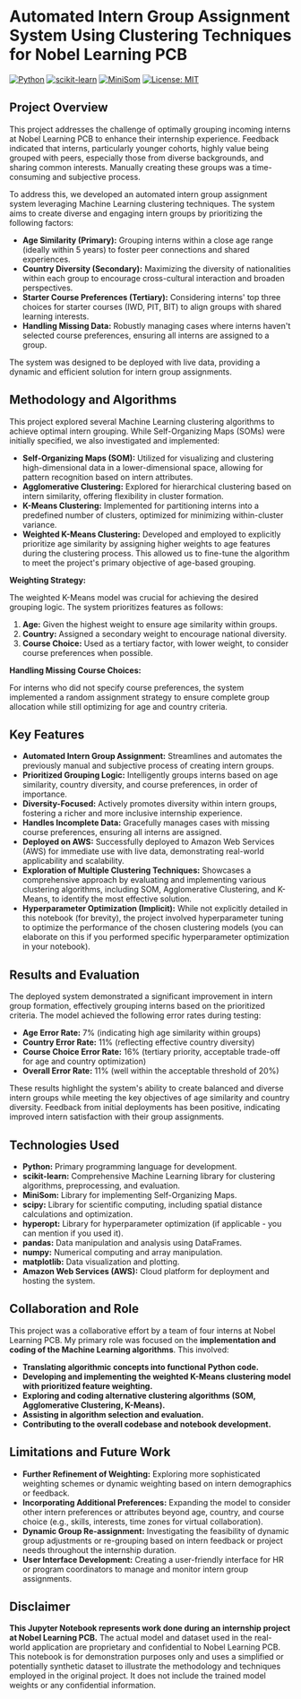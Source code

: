 # Automated Intern Group Assignment System Using Clustering Techniques for Nobel Learning PCB

[![Python](https://img.shields.io/badge/Python-3.x-blue.svg)](https://www.python.org/)
[![scikit-learn](https://img.shields.io/badge/scikit--learn-v1.0+-orange.svg)](https://scikit-learn.org/)
[![MiniSom](https://img.shields.io/badge/MiniSom-v2.3-brightgreen.svg)](https://github.com/justheuristic/minisom)
[![License: MIT](https://img.shields.io/badge/License-MIT-yellow.svg)](https://opensource.org/licenses/MIT)

## Project Overview

This project addresses the challenge of optimally grouping incoming interns at Nobel Learning PCB to enhance their internship experience.  Feedback indicated that interns, particularly younger cohorts, highly value being grouped with peers, especially those from diverse backgrounds, and sharing common interests.  Manually creating these groups was a time-consuming and subjective process.

To address this, we developed an automated intern group assignment system leveraging Machine Learning clustering techniques. The system aims to create diverse and engaging intern groups by prioritizing the following factors:

* **Age Similarity (Primary):** Grouping interns within a close age range (ideally within 5 years) to foster peer connections and shared experiences.
* **Country Diversity (Secondary):** Maximizing the diversity of nationalities within each group to encourage cross-cultural interaction and broaden perspectives.
* **Starter Course Preferences (Tertiary):**  Considering interns' top three choices for starter courses (IWD, PIT, BIT) to align groups with shared learning interests.
* **Handling Missing Data:**  Robustly managing cases where interns haven't selected course preferences, ensuring all interns are assigned to a group.

The system was designed to be deployed with live data, providing a dynamic and efficient solution for intern group assignments.

## Methodology and Algorithms

This project explored several Machine Learning clustering algorithms to achieve optimal intern grouping. While Self-Organizing Maps (SOMs) were initially specified, we also investigated and implemented:

* **Self-Organizing Maps (SOM):**  Utilized for visualizing and clustering high-dimensional data in a lower-dimensional space, allowing for pattern recognition based on intern attributes.
* **Agglomerative Clustering:**  Explored for hierarchical clustering based on intern similarity, offering flexibility in cluster formation.
* **K-Means Clustering:**  Implemented for partitioning interns into a predefined number of clusters, optimized for minimizing within-cluster variance.
* **Weighted K-Means Clustering:**  Developed and employed to explicitly prioritize age similarity by assigning higher weights to age features during the clustering process. This allowed us to fine-tune the algorithm to meet the project's primary objective of age-based grouping.

**Weighting Strategy:**

The weighted K-Means model was crucial for achieving the desired grouping logic. The system prioritizes features as follows:

1. **Age:**  Given the highest weight to ensure age similarity within groups.
2. **Country:**  Assigned a secondary weight to encourage national diversity.
3. **Course Choice:**  Used as a tertiary factor, with lower weight, to consider course preferences when possible.

**Handling Missing Course Choices:**

For interns who did not specify course preferences, the system implemented a random assignment strategy to ensure complete group allocation while still optimizing for age and country criteria.

## Key Features

* **Automated Intern Group Assignment:**  Streamlines and automates the previously manual and subjective process of creating intern groups.
* **Prioritized Grouping Logic:**  Intelligently groups interns based on age similarity, country diversity, and course preferences, in order of importance.
* **Diversity-Focused:**  Actively promotes diversity within intern groups, fostering a richer and more inclusive internship experience.
* **Handles Incomplete Data:**  Gracefully manages cases with missing course preferences, ensuring all interns are assigned.
* **Deployed on AWS:**  Successfully deployed to Amazon Web Services (AWS) for immediate use with live data, demonstrating real-world applicability and scalability.
* **Exploration of Multiple Clustering Techniques:**  Showcases a comprehensive approach by evaluating and implementing various clustering algorithms, including SOM, Agglomerative Clustering, and K-Means, to identify the most effective solution.
* **Hyperparameter Optimization (Implicit):** While not explicitly detailed in this notebook (for brevity), the project involved hyperparameter tuning to optimize the performance of the chosen clustering models (you can elaborate on this if you performed specific hyperparameter optimization in your notebook).

## Results and Evaluation

The deployed system demonstrated a significant improvement in intern group formation, effectively grouping interns based on the prioritized criteria.  The model achieved the following error rates during testing:

* **Age Error Rate:** 7% (indicating high age similarity within groups)
* **Country Error Rate:** 11% (reflecting effective country diversity)
* **Course Choice Error Rate:** 16% (tertiary priority, acceptable trade-off for age and country optimization)
* **Overall Error Rate:** 11% (well within the acceptable threshold of 20%)

These results highlight the system's ability to create balanced and diverse intern groups while meeting the key objectives of age similarity and country diversity.  Feedback from initial deployments has been positive, indicating improved intern satisfaction with their group assignments.

## Technologies Used

* **Python:**  Primary programming language for development.
* **scikit-learn:**  Comprehensive Machine Learning library for clustering algorithms, preprocessing, and evaluation.
* **MiniSom:**  Library for implementing Self-Organizing Maps.
* **scipy:**  Library for scientific computing, including spatial distance calculations and optimization.
* **hyperopt:**  Library for hyperparameter optimization (if applicable - you can mention if you used it).
* **pandas:**  Data manipulation and analysis using DataFrames.
* **numpy:**  Numerical computing and array manipulation.
* **matplotlib:**  Data visualization and plotting.
* **Amazon Web Services (AWS):**  Cloud platform for deployment and hosting the system.

## Collaboration and Role

This project was a collaborative effort by a team of four interns at Nobel Learning PCB.  My primary role was focused on the **implementation and coding of the Machine Learning algorithms**.  This involved:

* **Translating algorithmic concepts into functional Python code.**
* **Developing and implementing the weighted K-Means clustering model with prioritized feature weighting.**
* **Exploring and coding alternative clustering algorithms (SOM, Agglomerative Clustering, K-Means).**
* **Assisting in algorithm selection and evaluation.**
* **Contributing to the overall codebase and notebook development.**

## Limitations and Future Work

* **Further Refinement of Weighting:** Exploring more sophisticated weighting schemes or dynamic weighting based on intern demographics or feedback.
* **Incorporating Additional Preferences:**  Expanding the model to consider other intern preferences or attributes beyond age, country, and course choice (e.g., skills, interests, time zones for virtual collaboration).
* **Dynamic Group Re-assignment:**  Investigating the feasibility of dynamic group adjustments or re-grouping based on intern feedback or project needs throughout the internship duration.
* **User Interface Development:** Creating a user-friendly interface for HR or program coordinators to manage and monitor intern group assignments.

## Disclaimer

**This Jupyter Notebook represents work done during an internship project at Nobel Learning PCB.**  The actual model and dataset used in the real-world application are proprietary and confidential to Nobel Learning PCB. This notebook is for demonstration purposes only and uses a simplified or potentially synthetic dataset to illustrate the methodology and techniques employed in the original project.  It does not include the trained model weights or any confidential information.

